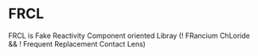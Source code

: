 # FRCL

FRCL is Fake Reactivity Component oriented Libray (! FRancium ChLoride && ! Frequent Replacement Contact Lens)

